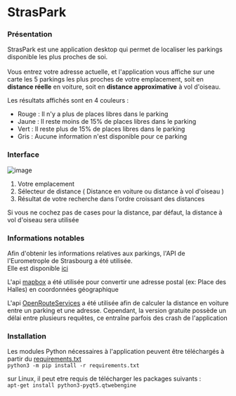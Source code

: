 # StrasPark

### Présentation 

StrasPark est une application desktop qui permet de localiser les parkings disponible les plus proches de soi.<br><br>
Vous entrez votre adresse actuelle, et l'application vous affiche sur une carte les 5 parkings les plus proches de votre emplacement, soit en <strong>distance réelle</strong> en voiture, soit en <strong>distance approximative</strong> à vol d'oiseau.

Les résultats affichés sont en 4 couleurs : 
 - Rouge : Il n'y a plus de places libres dans le parking
 - Jaune : Il reste moins de 15% de places libres dans le parking
 - Vert : Il reste plus de 15% de places libres dans le parking
 - Gris : Aucune information n'est disponible pour ce parking

### Interface 

![image](https://user-images.githubusercontent.com/70477133/214844108-de49764a-6659-483e-bae0-330d12ccd553.png)
1. Votre emplacement
2. Sélecteur de distance ( Distance en voiture ou distance à vol d'oiseau )
3. Résultat de votre recherche dans l'ordre croissant des distances

Si vous ne cochez pas de cases pour la distance, par défaut, la distance à vol d'oiseau sera utilisée


### Informations notables
 
Afin d'obtenir les informations relatives aux parkings, l'API de l'Eurometrople de Strasbourg a été utilisée.<br>
Elle est disponible [ici](https://data.strasbourg.eu/explore/dataset/occupation-parkings-temps-reel/api/)

L'api [mapbox](https://docs.mapbox.com/api/overview/) a été utilisée pour convertir une adresse postal (ex: Place des Halles) en coordonnées géographique

L'api [OpenRouteServices](https://api.openrouteservice.org/) a été utilisée afin de calculer la distance en voiture entre un parking et une adresse.
Cependant, la version gratuite possède un délai entre plusieurs requêtes, ce entraîne parfois des crash de l'application

### Installation

Les modules Python nécessaires à l'application peuvent être téléchargés à partir du [requirements.txt](requirements.txt)<br>
`python3 -m pip install -r requirements.txt`

sur Linux, il peut etre requis de télécharger les packages suivants : <br>
`apt-get install python3-pyqt5.qtwebengine`
